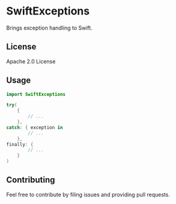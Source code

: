 # SwiftExceptions
Brings exception handling to Swift.

## License

Apache 2.0 License

## Usage

```swift
import SwiftExceptions

try(
    {
        // ...
    },
catch: { exception in
        // ...
    },
finally: {
        // ...
    }
)
```

## Contributing

Feel free to contribute by filing issues and providing pull requests.

